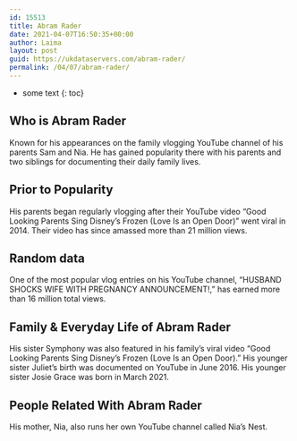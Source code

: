 ```yaml
---
id: 15513
title: Abram Rader
date: 2021-04-07T16:50:35+00:00
author: Laima
layout: post
guid: https://ukdataservers.com/abram-rader/
permalink: /04/07/abram-rader/
---
```


* some text
{: toc}


## Who is Abram Rader
                  
                  
                  
Known for his appearances on the family vlogging YouTube channel of his parents Sam and Nia. He has gained popularity there with his parents and two siblings for documenting their daily family lives. 
                  
              
            
              
            
                
                
                
## Prior to Popularity
                  
                  
                  
His parents began regularly vlogging after their YouTube video &#8220;Good Looking Parents Sing Disney&#8217;s Frozen (Love Is an Open Door)&#8221; went viral in 2014. Their video has since amassed more than 21 million views. 
                  
              
            
              
            
                
                
                
## Random data
                  
                  
                  
One of the most popular vlog entries on his YouTube channel, &#8220;HUSBAND SHOCKS WIFE WITH PREGNANCY ANNOUNCEMENT!,&#8221; has earned more than 16 million total views. 
                  
              
            
              
            
                
                
                
## Family & Everyday Life of Abram Rader
                  
                  
                  
His sister Symphony was also featured in his family&#8217;s viral video &#8220;Good Looking Parents Sing Disney&#8217;s Frozen (Love Is an Open Door).&#8221; His younger sister Juliet&#8217;s birth was documented on YouTube in June 2016. His younger sister Josie Grace was born in March 2021.
                  
              
            
              
            
                
                
                
## People Related With Abram Rader
                  
                  
                  
His mother, Nia, also runs her own YouTube channel called Nia&#8217;s Nest. 
                  
              
            
              
            
                
              
            
              
              
            
            
              
            
          
          
          